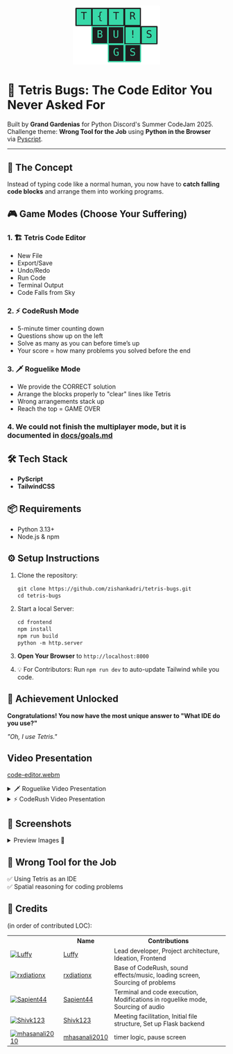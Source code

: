 <p align="center">
  <img src="docs/img/logo.svg" alt="Project Logo" width="200"/>
</p>

# 👾 Tetris Bugs: The Code Editor You Never Asked For

Built by **Grand Gardenias** for Python Discord's Summer CodeJam 2025. Challenge theme: **Wrong Tool for the Job** using **Python in the Browser** via [Pyscript](https://pyscript.net/).

---

## 🎯 The Concept

Instead of typing code like a normal human, you now have to **catch falling code blocks** and arrange them into working programs.

## 🎮 Game Modes (Choose Your Suffering)

### 1. 🏗️ Tetris Code Editor

- New File
- Export/Save
- Undo/Redo
- Run Code
- Terminal Output
- Code Falls from Sky

### 2. ⚡ CodeRush Mode

- 5-minute timer counting down
- Questions show up on the left
- Solve as many as you can before time’s up
- Your score = how many problems you solved before the end

### 3. 🗡️ Roguelike Mode

- We provide the CORRECT solution
- Arrange the blocks properly to "clear" lines like Tetris
- Wrong arrangements stack up
- Reach the top = GAME OVER

### 4. We could not finish the multiplayer mode, but it is documented in [docs/goals.md](docs/goals.md)  

## 🛠️ Tech Stack

- **PyScript**
- **TailwindCSS**

## 📦 Requirements

- Python 3.13+
- Node.js & npm

## ⚙️ Setup Instructions

1. Clone the repository:
    ```shell
    git clone https://github.com/zishankadri/tetris-bugs.git
    cd tetris-bugs
    ```
3. Start a local Server:
    ```shell
    cd frontend
    npm install
    npm run build
    python -m http.server
    ```

3. **Open Your Browser** to `http://localhost:8000`
4. 💡 For Contributors: Run `npm run dev` to auto-update Tailwind while you code.

## 🎉 Achievement Unlocked
**Congratulations! You now have the most unique answer to "What IDE do you use?"**

*"Oh, I use Tetris."*

## Video Presentation
[code-editor.webm](https://github.com/user-attachments/assets/cf059496-4f29-4d98-a95a-8969f91b333e)

<details>
    <summary>🗡️ Roguelike Video Presentation </summary>

[roguelike.webm](https://github.com/user-attachments/assets/ffc35054-e3de-4e12-ac63-f1e3520f2ee8)
</details>


<details>
    <summary>⚡ CodeRush Video Presentation </summary>
    https://drive.google.com/file/d/1t6_92z2R_ntOok2yyzjklHpKyxoKZl_g/view
</details>

## 📸 Screenshots
<details>
    <summary>Preview Images 📸</summary>
    <img width="1314" height="655" alt="code-editor" src="https://github.com/user-attachments/assets/d3d61ead-39b7-44e8-b62f-207709f3b1b6" />
    <img width="1360" height="676" alt="code-editor" src="https://github.com/user-attachments/assets/b8d619c7-280e-4e5e-b9b6-c59bfa21ccf9" />
    <img width="1360" height="768" alt="code-rush" src="https://github.com/user-attachments/assets/6f6c9027-1017-43cc-95ef-c971d493ccb7" />
    <img width="1360" height="676" alt="roguelike" src="https://github.com/user-attachments/assets/4142aa8b-012b-4f29-85a0-8624e1ef33e5" />
    <img width="1311" height="655" alt="menu" src="https://github.com/user-attachments/assets/1220ca0c-c8a3-49f1-a50d-1bd76965e989" />

</details>

## 🎯 Wrong Tool for the Job

✅ Using Tetris as an IDE  
✅ Spatial reasoning for coding problems  

## 🤝 Credits

(in order of contributed LOC):

<table>
  <tr>
    <th></th>
    <th>Name</th>
    <th>Contributions</th>
  </tr>
  <tr>
    <td><a href="https://github.com/zishankadri"><img src="https://github.com/zishankadri.png" alt="Luffy" width="64"></a></td>
    <td><a href="https://github.com/zishankadri">Luffy</a></td>
    <td>Lead developer, Project architecture, Ideation, Frontend</td>
  </tr>
  <tr>
    <td><a href="https://github.com/rxdiationx"><img src="https://github.com/rxdiationx.png" alt="rxdiationx" width="64"></a></td>
    <td><a href="https://github.com/rxdiationx">rxdiationx</a></td>
    <td>Base of CodeRush, sound effects/music, loading screen, Sourcing of problems</td>
  </tr>
  <tr>
    <td><a href="https://github.com/Sapient44"><img src="https://github.com/Sapient44.png" alt="Sapient44" width="64"></a></td>
    <td><a href="https://github.com/Sapient44">Sapient44</a></td>
    <td>Terminal and code execution, Modifications in roguelike mode, Sourcing of audio</td>
  </tr>
  <tr>
    <td><a href="https://github.com/Shivk123"><img src="https://github.com/Shivk123.png" alt="Shivk123" width="64"></a></td>
    <td><a href="https://github.com/Shivk123">Shivk123</a></td>
    <td>Meeting facilitation, Initial file structure, Set up Flask backend</td>
  </tr>
  <tr>
    <td><a href="https://github.com/mhasanali2010"><img src="https://github.com/mhasanali2010.png" alt="mhasanali2010" width="64"></a></td>
    <td><a href="https://github.com/mhasanali2010">mhasanali2010</a></td>
    <td>timer logic, pause screen</td>
  </tr>
</table>

